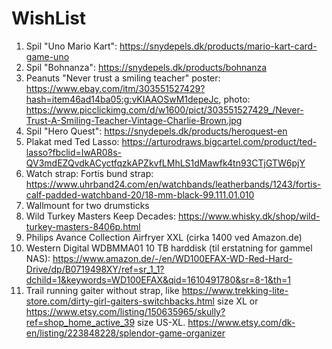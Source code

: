 # WishList
1. Spil "Uno Mario Kart": https://snydepels.dk/products/mario-kart-card-game-uno
3. Spil "Bohnanza": https://snydepels.dk/products/bohnanza
4. Peanuts "Never trust a smiling teacher" poster: https://www.ebay.com/itm/303551527429?hash=item46ad14ba05:g:vKIAAOSwM1depeJc, photo: https://www.picclickimg.com/d/w1600/pict/303551527429_/Never-Trust-A-Smiling-Teacher-Vintage-Charlie-Brown.jpg
5. Spil "Hero Quest": https://snydepels.dk/products/heroquest-en
5. Plakat med Ted Lasso: https://arturodraws.bigcartel.com/product/ted-lasso?fbclid=IwAR08s-QV3mdEZQvdkACyctfqzkAPZkvfLMhLS1dMawfk4tn93CTjGTW6pjY
6. Watch strap: Fortis bund strap: https://www.uhrband24.com/en/watchbands/leatherbands/1243/fortis-calf-padded-watchband-20/18-mm-black-99.111.01.010
7. Wallmount for two drumsticks
8. Wild Turkey Masters Keep Decades: https://www.whisky.dk/shop/wild-turkey-masters-8406p.html
9. Philips Avance Collection Airfryer XXL (cirka 1400 ved Amazon.de)
10. Western Digital WDBMMA01 10 TB harddisk (til erstatning for gammel NAS): https://www.amazon.de/-/en/WD100EFAX-WD-Red-Hard-Drive/dp/B0719498XY/ref=sr_1_1?dchild=1&keywords=WD100EFAX&qid=1610491780&sr=8-1&th=1
11. Trail running gaiter without strap, like https://www.trekking-lite-store.com/dirty-girl-gaiters-switchbacks.html size XL or https://www.etsy.com/listing/150635965/skully?ref=shop_home_active_39 size US-XL.
https://www.etsy.com/dk-en/listing/223848228/splendor-game-organizer
